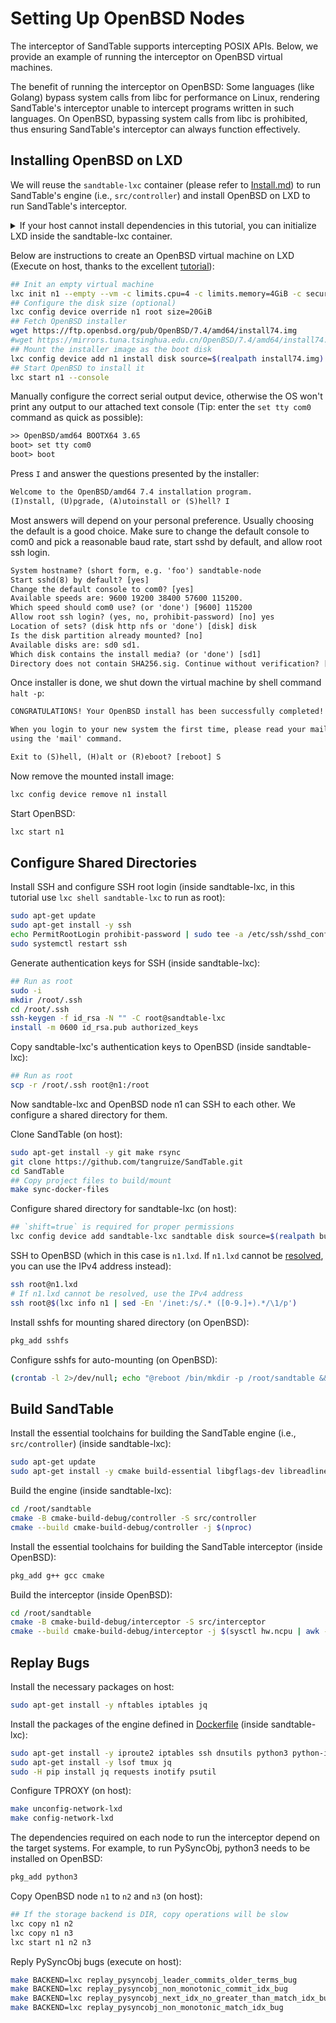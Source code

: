 # Setting Up OpenBSD Nodes

The interceptor of SandTable supports intercepting POSIX APIs. Below, we provide an example of running the interceptor on OpenBSD virtual machines.

The benefit of running the interceptor on OpenBSD: Some languages (like Golang) bypass system calls from libc for performance on Linux, rendering SandTable's interceptor unable to intercept programs written in such languages. On OpenBSD, bypassing system calls from libc is prohibited, thus ensuring SandTable's interceptor can always function effectively.

## Installing OpenBSD on LXD

We will reuse the `sandtable-lxc` container (please refer to [Install.md](./Install.md)) to run SandTable's engine (i.e., `src/controller`) and install OpenBSD on LXD to run SandTable's interceptor.

<details>
<summary>If your host cannot install dependencies in this tutorial, you can initialize LXD inside the sandtable-lxc container.</summary>

```bash
## (Execute on host)
## nesting for running nested containers
lxc config set sandtable-lxc security.nesting=true
## unconfined apparmor for LXD to start qemu with an extra boot device
lxc config set sandtable-lxc raw.lxc="lxc.apparmor.profile=unconfined"
## privileged for LXD to initialize the network if apparmor is unconfined, and for BTRFS to get full permissions
lxc config set sandtable-lxc security.privileged=true 
## pass devices related to LXD VM through sandtable-lxc
for device in kvm vsock vhost-net vhost-vsock; do lxc config device add sandtable-lxc $device unix-char path=/dev/$device mode=0666; done
```

```bash
## The ubuntu:22.04 image has preinstalled LXD
#sudo snap refresh lxd --channel=latest/stable
## Initialize LXD (inside sandtable-lxc)
### Choose BTRFS storage is available, otherwise choose DIR.
### Do not choose ZFS as nested LXD has issues in creating VMs in ZFS
sudo lxd init
## Create a nested sandtable-lxc container
lxc init ubuntu:22.04 sandtable-lxc
## Now treat the host/sandtable-lxc container as host and host/sandtable-lxc/sandtable-lxc as sandtable-lxc
```

</details>

Below are instructions to create an OpenBSD virtual machine on LXD (Execute on host, thanks to the excellent [tutorial](https://tobhe.de/stuff/lxd-openbsd.html)):

```bash
## Init an empty virtual machine
lxc init n1 --empty --vm -c limits.cpu=4 -c limits.memory=4GiB -c security.secureboot=false
## Configure the disk size (optional)
lxc config device override n1 root size=20GiB
## Fetch OpenBSD installer
wget https://ftp.openbsd.org/pub/OpenBSD/7.4/amd64/install74.img
#wget https://mirrors.tuna.tsinghua.edu.cn/OpenBSD/7.4/amd64/install74.img  ## a mirror site
## Mount the installer image as the boot disk
lxc config device add n1 install disk source=$(realpath install74.img) boot.priority=10
## Start OpenBSD to install it
lxc start n1 --console
```

Manually configure the correct serial output device, otherwise the OS won't print any output to our attached text console (Tip: enter the `set tty com0` command as quick as possible):

```txt
>> OpenBSD/amd64 BOOTX64 3.65
boot> set tty com0
boot> boot
```

Press `I` and answer the questions presented by the installer:

```txt
Welcome to the OpenBSD/amd64 7.4 installation program.
(I)nstall, (U)pgrade, (A)utoinstall or (S)hell? I
```

Most answers will depend on your personal preference. Usually choosing the default is a good choice. Make sure to change the default console to com0 and pick a reasonable baud rate, start sshd by default, and allow root ssh login.

```txt
System hostname? (short form, e.g. 'foo') sandtable-node
Start sshd(8) by default? [yes]
Change the default console to com0? [yes]
Available speeds are: 9600 19200 38400 57600 115200.
Which speed should com0 use? (or 'done') [9600] 115200
Allow root ssh login? (yes, no, prohibit-password) [no] yes
Location of sets? (disk http nfs or 'done') [disk] disk
Is the disk partition already mounted? [no]
Available disks are: sd0 sd1.
Which disk contains the install media? (or 'done') [sd1]
Directory does not contain SHA256.sig. Continue without verification? [no] yes
```

Once installer is done, we shut down the virtual machine by shell command `halt -p`:

```txt
CONGRATULATIONS! Your OpenBSD install has been successfully completed!

When you login to your new system the first time, please read your mail
using the 'mail' command.

Exit to (S)hell, (H)alt or (R)eboot? [reboot] S
```

Now remove the mounted install image:

```sh
lxc config device remove n1 install
```

Start OpenBSD:

```sh
lxc start n1
```

## Configure Shared Directories

Install SSH and configure SSH root login (inside sandtable-lxc, in this tutorial use `lxc shell sandtable-lxc` to run as root):

```sh
sudo apt-get update
sudo apt-get install -y ssh
echo PermitRootLogin prohibit-password | sudo tee -a /etc/ssh/sshd_config
sudo systemctl restart ssh
```

Generate authentication keys for SSH (inside sandtable-lxc):

```sh
## Run as root
sudo -i
mkdir /root/.ssh
cd /root/.ssh
ssh-keygen -f id_rsa -N "" -C root@sandtable-lxc
install -m 0600 id_rsa.pub authorized_keys
```

Copy sandtable-lxc's authentication keys to OpenBSD (inside sandtable-lxc):

```sh
## Run as root
scp -r /root/.ssh root@n1:/root
```

Now sandtable-lxc and OpenBSD node n1 can SSH to each other. We configure a shared directory for them.

Clone SandTable (on host):

```sh
sudo apt-get install -y git make rsync
git clone https://github.com/tangruize/SandTable.git
cd SandTable
## Copy project files to build/mount
make sync-docker-files
```

Configure shared directory for sandtable-lxc (on host):

```bash
## `shift=true` is required for proper permissions
lxc config device add sandtable-lxc sandtable disk source=$(realpath build/mount) path=/root/sandtable shift=true
```

SSH to OpenBSD (which in this case is `n1.lxd`. If `n1.lxd` cannot be [resolved](https://documentation.ubuntu.com/lxd/en/stable-5.0/howto/network_bridge_resolved/), you can use the IPv4 address instead):

```sh
ssh root@n1.lxd
# If n1.lxd cannot be resolved, use the IPv4 address
ssh root@$(lxc info n1 | sed -En '/inet:/s/.* ([0-9.]+).*/\1/p')
```

Install sshfs for mounting shared directory (on OpenBSD):

```sh
pkg_add sshfs
```

Configure sshfs for auto-mounting (on OpenBSD):

```sh
(crontab -l 2>/dev/null; echo "@reboot /bin/mkdir -p /root/sandtable && /usr/local/bin/sshfs -o allow_other,reconnect,IdentityFile=/root/.ssh/id_rsa root@sandtable-lxc:/root/sandtable /root/sandtable") | crontab -
```

## Build SandTable

Install the essential toolchains for building the SandTable engine (i.e., `src/controller`) (inside sandtable-lxc):

```sh
sudo apt-get update
sudo apt-get install -y cmake build-essential libgflags-dev libreadline-dev libconcurrentqueue-dev
```

Build the engine (inside sandtable-lxc):

```sh
cd /root/sandtable
cmake -B cmake-build-debug/controller -S src/controller
cmake --build cmake-build-debug/controller -j $(nproc)
```

Install the essential toolchains for building the SandTable interceptor (inside OpenBSD):

```sh
pkg_add g++ gcc cmake
```

Build the interceptor (inside OpenBSD):

```sh
cd /root/sandtable
cmake -B cmake-build-debug/interceptor -S src/interceptor
cmake --build cmake-build-debug/interceptor -j $(sysctl hw.ncpu | awk -F= '{print $2}')
```

## Replay Bugs

Install the necessary packages on host:

```sh
sudo apt-get install -y nftables iptables jq
```

Install the packages of the engine defined in [Dockerfile](../docker/Dockerfile) (inside sandtable-lxc):

```sh
sudo apt-get install -y iproute2 iptables ssh dnsutils python3 python-is-python3 python3-pip openjdk-19-jre-headless
sudo apt-get install -y lsof tmux jq
sudo -H pip install jq requests inotify psutil
```

Configure TPROXY (on host):

```sh
make unconfig-network-lxd
make config-network-lxd
```

The dependencies required on each node to run the interceptor depend on the target systems. For example, to run PySyncObj, python3 needs to be installed on OpenBSD:

```sh
pkg_add python3
```

Copy OpenBSD node `n1` to `n2` and `n3` (on host):

```sh
## If the storage backend is DIR, copy operations will be slow
lxc copy n1 n2
lxc copy n1 n3
lxc start n1 n2 n3
```

Reply PySyncObj bugs (execute on host):

```sh
make BACKEND=lxc replay_pysyncobj_leader_commits_older_terms_bug
make BACKEND=lxc replay_pysyncobj_non_monotonic_commit_idx_bug
make BACKEND=lxc replay_pysyncobj_next_idx_no_greater_than_match_idx_bug
make BACKEND=lxc replay_pysyncobj_non_monotonic_match_idx_bug
```
